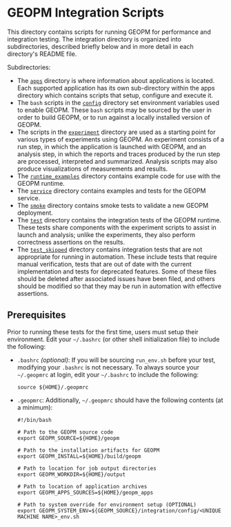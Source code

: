 GEOPM Integration Scripts
=========================
This directory contains scripts for running GEOPM for performance and
integration testing.  The integration directory is organized into
subdirectories, described briefly below and in more detail in each
directory's README file.

Subdirectories:

* The [`apps`](apps) directory is where information about
  applications is located.  Each supported application has its own
  sub-directory within the apps directory which contains scripts that setup,
  configure and execute it.
* The `bash` scripts in the [`config`](config) directory set environment
  variables used to enable GEOPM.  These `bash` scripts may be sourced
  by the user in order to build GEOPM, or to run against a locally
  installed version of GEOPM.
* The scripts in the [`experiment`](experiment) directory are used as a
  starting point for various types of experiments using GEOPM.  An experiment
  consists of a run step, in which the application is launched with GEOPM, and
  an analysis step, in which the reports and traces produced by the run step
  are processed, interpreted and summarized.  Analysis scripts may also produce
  visualizations of measurements and results.
* The [`runtime_examples`](runtime_examples) directory contains example code
  for use with the GEOPM runtime.
* The [`service`](service) directory contains examples and tests for the GEOPM
  service.
* The [`smoke`](smoke) directory contains smoke tests to validate a new GEOPM
  deployment.
* The [`test`](test) directory contains the integration tests of the GEOPM
  runtime.  These tests share components with the experiment scripts to assist
  in launch and analysis; unlike the experiments, they also perform correctness
  assertions on the results.
* The [`test_skipped`](test_skipped) directory contains integration tests that
  are not appropriate for running in automation. These include tests that
  require manual verification, tests that are out of date with the current
  implementation and tests for deprecated features. Some of these files should
  be deleted after associated issues have been filed, and others should be
  modified so that they may be run in automation with effective assertions.

Prerequisites
-------------
Prior to running these tests for the first time, users must setup their
environment.  Edit your `~/.bashrc` (or other shell initialization file) to
include the following:

* `.bashrc` *(optional)*: If you will be sourcing `run_env.sh` before your
  test, modifying your `.bashrc` is not necessary.  To always source your
  `~/.geopmrc` at login, edit your `~/.bashrc` to include the following:
  ```
  source ${HOME}/.geopmrc
  ```
* `.geopmrc`: Additionally, `~/.geopmrc` should have the following contents (at a minimum):
  ```
  #!/bin/bash
  
  # Path to the GEOPM source code
  export GEOPM_SOURCE=${HOME}/geopm
  
  # Path to the installation artifacts for GEOPM
  export GEOPM_INSTALL=${HOME}/build/geopm
  
  # Path to location for job output directories
  export GEOPM_WORKDIR=${HOME}/output
  
  # Path to location of application archives
  export GEOPM_APPS_SOURCES=${HOME}/geopm_apps
  
  # Path to system override for environment setup (OPTIONAL)
  export GEOPM_SYSTEM_ENV=${GEOPM_SOURCE}/integration/config/<UNIQUE MACHINE NAME>_env.sh
  ```
